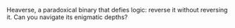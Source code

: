 Heaverse, a paradoxical binary that defies logic: reverse it without reversing it. Can you navigate its enigmatic depths?
